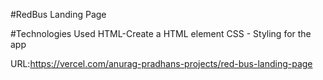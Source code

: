 #RedBus Landing Page

#Technologies Used
HTML-Create a HTML element 
CSS - Styling for the app

URL:https://vercel.com/anurag-pradhans-projects/red-bus-landing-page
